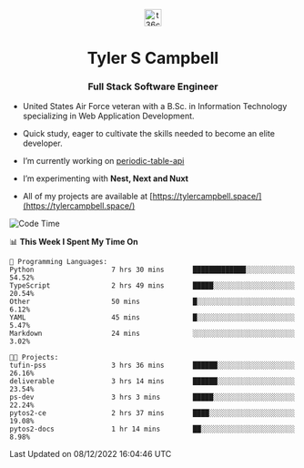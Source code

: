 <p align="center">
<a href="https://www.linkedin.com/in/t36campbell" target="blank"><img align="center" src="https://ik.imagekit.io/t36campbell/Portfolio/linkedin.png.original_m8bbGgPh6.png" alt="t36campbell" height="30" width="30" /></a>
</p>
<h1 align="center">Tyler S Campbell</h1>
<h3 align="center">Full Stack Software Engineer</h3>

* United States Air Force veteran with a B.Sc. in Information Technology specializing in Web Application Development. 

* Quick study, eager to cultivate the skills needed to become an elite developer.

* I’m currently working on [periodic-table-api](https://github.com/t36campbell/periodic-table-api)

* I’m experimenting with **Nest, Next and Nuxt**

* All of my projects are available at [https://tylercampbell.space/](https://tylercampbell.space/)

<!--START_SECTION:waka-->
![Code Time](http://img.shields.io/badge/Code%20Time-2%2C038%20hrs%2028%20mins-blue)

📊 **This Week I Spent My Time On** 

```text
💬 Programming Languages: 
Python                   7 hrs 30 mins       █████████████░░░░░░░░░░░░   54.52% 
TypeScript               2 hrs 49 mins       █████░░░░░░░░░░░░░░░░░░░░   20.54% 
Other                    50 mins             █░░░░░░░░░░░░░░░░░░░░░░░░   6.12% 
YAML                     45 mins             █░░░░░░░░░░░░░░░░░░░░░░░░   5.47% 
Markdown                 24 mins             ░░░░░░░░░░░░░░░░░░░░░░░░░   3.02%

🐱‍💻 Projects: 
tufin-pss                3 hrs 36 mins       ██████░░░░░░░░░░░░░░░░░░░   26.16% 
deliverable              3 hrs 14 mins       ██████░░░░░░░░░░░░░░░░░░░   23.54% 
ps-dev                   3 hrs 3 mins        █████░░░░░░░░░░░░░░░░░░░░   22.24% 
pytos2-ce                2 hrs 37 mins       ████░░░░░░░░░░░░░░░░░░░░░   19.08% 
pytos2-docs              1 hr 14 mins        ██░░░░░░░░░░░░░░░░░░░░░░░   8.98%

```


 Last Updated on 08/12/2022 16:04:46 UTC
<!--END_SECTION:waka-->
